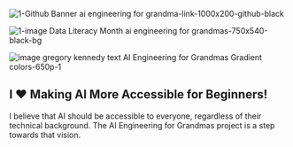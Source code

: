 
![1-Github Banner ai engineering for grandma-link-1000x200-github-black](https://github.com/user-attachments/assets/241089c3-9a2c-44d7-b2c9-c76e03af4489)


![1-image Data Literacy Month ai engineering for grandmas-750x540-black-bg](https://github.com/user-attachments/assets/f0dd9970-2f51-44d6-872e-7fc4259f88c0)


![image gregory kennedy text AI Engineering for Grandmas Gradient colors-650p-1](https://github.com/user-attachments/assets/ff2f2168-e350-4ff8-9891-4994676a19a5)

## I ❤️ Making AI More Accessible for Beginners! 
I believe that AI should be accessible to everyone, regardless of their technical background.  The AI Engineering for Grandmas project is a step towards that vision.

<!---
aiengineeringforgrandmas/aiengineeringforgrandmas is a ✨ special ✨ repository because its `README.md` (this file) appears on your GitHub profile.
You can click the Preview link to take a look at your changes.
--->


